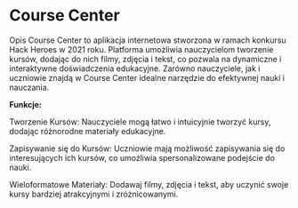 # Course Center
Opis
Course Center to aplikacja internetowa stworzona w ramach konkursu Hack Heroes w 2021 roku. Platforma umożliwia nauczycielom tworzenie kursów, dodając do nich filmy, zdjęcia i tekst, co pozwala na dynamiczne i interaktywne doświadczenia edukacyjne. Zarówno nauczyciele, jak i uczniowie znajdą w Course Center idealne narzędzie do efektywnej nauki i nauczania.

**Funkcje:**

Tworzenie Kursów: Nauczyciele mogą łatwo i intuicyjnie tworzyć kursy, dodając różnorodne materiały edukacyjne.

Zapisywanie się do Kursów: Uczniowie mają możliwość zapisywania się do interesujących ich kursów, co umożliwia spersonalizowane podejście do nauki.

Wieloformatowe Materiały: Dodawaj filmy, zdjęcia i tekst, aby uczynić swoje kursy bardziej atrakcyjnymi i zróżnicowanymi.
